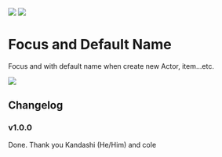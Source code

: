 ![](https://img.shields.io/badge/Foundry-v0.6.2-informational)
[![](https://shieldsio-patreon.vercel.app/api/?username=HKTRPG&type=patrons)](https://www.patreon.com/HKTRPG)


# Focus and Default Name

Focus and with default name when create new Actor, item...etc.

![](./readme.gif)



## Changelog

### v1.0.0

Done. Thank you Kandashi (He/Him) and cole